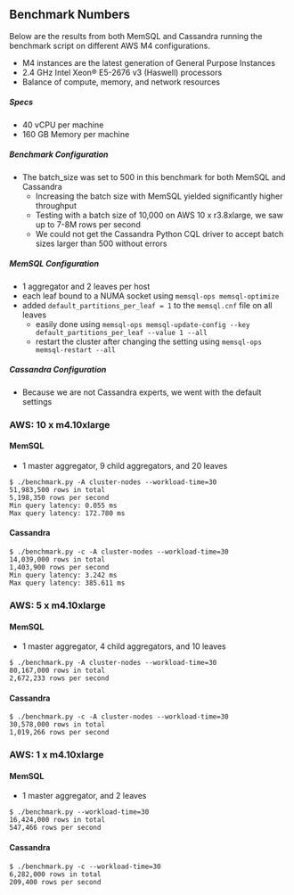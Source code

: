 ## Benchmark Numbers

Below are the results from both MemSQL and Cassandra running the benchmark script on different AWS M4 configurations. 

- M4 instances are the latest generation of General Purpose Instances
- 2.4 GHz Intel Xeon® E5-2676 v3 (Haswell) processors
- Balance of compute, memory, and network resources

##### Specs
- 40 vCPU per machine
- 160 GB Memory per machine

##### Benchmark Configuration
- The batch_size was set to 500 in this benchmark for both MemSQL and Cassandra
  - Increasing the batch size with MemSQL yielded significantly higher throughput
  - Testing with a batch size of 10,000 on AWS 10 x r3.8xlarge, we saw up to 7-8M rows per second
  - We could not get the Cassandra Python CQL driver to accept batch sizes larger than 500 without errors

##### MemSQL Configuration
- 1 aggregator and 2 leaves per host
- each leaf bound to a NUMA socket using `memsql-ops memsql-optimize`
- added `default_partitions_per_leaf = 1` to the `memsql.cnf` file on all leaves
  - easily done using `memsql-ops memsql-update-config --key default_partitions_per_leaf --value 1 --all`
  - restart the cluster after changing the setting using `memsql-ops memsql-restart --all`

##### Cassandra Configuration
- Because we are not Cassandra experts, we went with the default settings

### AWS: 10 x m4.10xlarge

#### MemSQL 
- 1 master aggregator, 9 child aggregators, and 20 leaves
```
$ ./benchmark.py -A cluster-nodes --workload-time=30
51,983,500 rows in total
5,198,350 rows per second
Min query latency: 0.055 ms
Max query latency: 172.780 ms
```

#### Cassandra
```
$ ./benchmark.py -c -A cluster-nodes --workload-time=30
14,039,000 rows in total
1,403,900 rows per second
Min query latency: 3.242 ms
Max query latency: 385.611 ms
```

### AWS: 5 x m4.10xlarge

#### MemSQL
- 1 master aggregator, 4 child aggregators, and 10 leaves
```
$ ./benchmark.py -A cluster-nodes --workload-time=30
80,167,000 rows in total
2,672,233 rows per second
```

#### Cassandra
```
$ ./benchmark.py -c -A cluster-nodes --workload-time=30
30,578,000 rows in total
1,019,266 rows per second
```


### AWS: 1 x m4.10xlarge

#### MemSQL
- 1 master aggregator, and 2 leaves
```
$ ./benchmark.py --workload-time=30
16,424,000 rows in total
547,466 rows per second
```

#### Cassandra
```
$ ./benchmark.py -c --workload-time=30
6,282,000 rows in total
209,400 rows per second
```